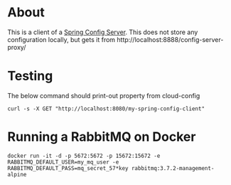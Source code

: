 # About

This is a client of a [Spring Config Server](https://cloud.spring.io/spring-cloud-config/). This does not store any configuration locally, but gets it from http://localhost:8888/config-server-proxy/

# Testing

The below command should print-out property from cloud-config

	curl -s -X GET "http://localhost:8080/my-spring-config-client" 


# Running a RabbitMQ on Docker

	docker run -it -d -p 5672:5672 -p 15672:15672 -e RABBITMQ_DEFAULT_USER=my_mq_user -e RABBITMQ_DEFAULT_PASS=mq_secret_57*key rabbitmq:3.7.2-management-alpine 
	
	